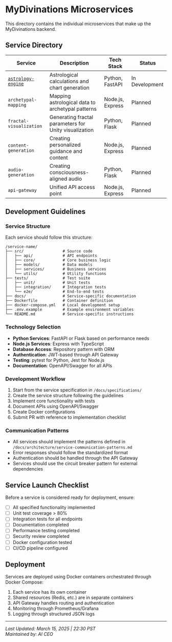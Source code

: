 # MyDivinations Microservices

This directory contains the individual microservices that make up the MyDivinations backend.

## Service Directory

| Service | Description | Tech Stack | Status |
|---------|-------------|------------|--------|
| [`astrology-engine`](./astrology-engine/) | Astrological calculations and chart generation | Python, FastAPI | In Development |
| `archetypal-mapping` | Mapping astrological data to archetypal patterns | Node.js, Express | Planned |
| `fractal-visualization` | Generating fractal parameters for Unity visualization | Python, Flask | Planned |
| `content-generation` | Creating personalized guidance and content | Node.js, Express | Planned |
| `audio-generation` | Creating consciousness-aligned audio | Python, Flask | Planned |
| `api-gateway` | Unified API access point | Node.js, Express | Planned |

## Development Guidelines

### Service Structure

Each service should follow this structure:

```
/service-name/
├── src/                 # Source code
│   ├── api/             # API endpoints
│   ├── core/            # Core business logic
│   ├── models/          # Data models
│   ├── services/        # Business services
│   └── utils/           # Utility functions
├── tests/               # Test suite
│   ├── unit/            # Unit tests
│   ├── integration/     # Integration tests
│   └── e2e/             # End-to-end tests
├── docs/                # Service-specific documentation
├── Dockerfile           # Container definition
├── docker-compose.yml   # Local development setup
├── .env.example         # Example environment variables
└── README.md            # Service-specific instructions
```

### Technology Selection

- **Python Services**: FastAPI or Flask based on performance needs
- **Node.js Services**: Express with TypeScript
- **Database Access**: Repository pattern with ORM
- **Authentication**: JWT-based through API Gateway
- **Testing**: pytest for Python, Jest for Node.js
- **Documentation**: OpenAPI/Swagger for all APIs

### Development Workflow

1. Start from the service specification in `/docs/specifications/`
2. Create the service structure following the guidelines
3. Implement core functionality with tests
4. Document APIs using OpenAPI/Swagger
5. Create Docker configurations
6. Submit PR with reference to implementation checklist

### Communication Patterns

- All services should implement the patterns defined in `/docs/architecture/service-communication-patterns.md`
- Error responses should follow the standardized format
- Authentication should be handled through the API Gateway
- Services should use the circuit breaker pattern for external dependencies

## Service Launch Checklist

Before a service is considered ready for deployment, ensure:

- [ ] All specified functionality implemented
- [ ] Unit test coverage > 80%
- [ ] Integration tests for all endpoints
- [ ] Documentation completed
- [ ] Performance testing completed
- [ ] Security review completed
- [ ] Docker configuration tested
- [ ] CI/CD pipeline configured

## Deployment

Services are deployed using Docker containers orchestrated through Docker Compose:

1. Each service has its own container
2. Shared resources (Redis, etc.) are in separate containers
3. API Gateway handles routing and authentication
4. Monitoring through Prometheus/Grafana
5. Logging through structured JSON logs

---

*Last Updated: March 15, 2025 | 22:30 PST*  
*Maintained by: AI CEO*